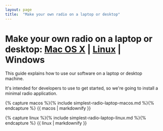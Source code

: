 ```yaml
---
layout: page
title:  "Make your own radio on a laptop or desktop"
---
```


Make your own radio on a laptop or desktop: [Mac OS X](#mac) | [Linux](#linux) | Windows
===

This guide explains how to use our software on a laptop or desktop machine.

It's intended for developers to use to get started, so we're going to 
install a minimal radio application.


<a name="mac"></a>

{% capture macos %}{% include simplest-radio-laptop-macos.md %}{% endcapture %}
  {{ macos | markdownify }}


<a name="linux"></a>

{% capture linux %}{% include simplest-radio-laptop-linux.md %}{% endcapture %}
  {{ linux | markdownify }}


